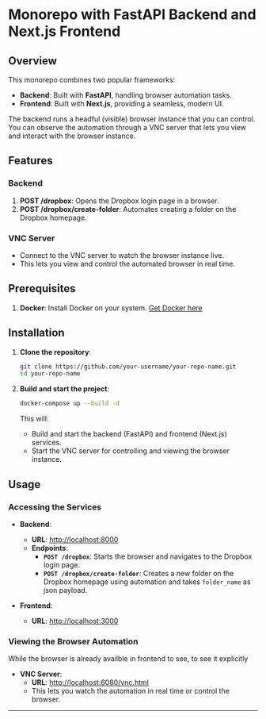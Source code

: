 
# Monorepo with FastAPI Backend and Next.js Frontend

## Overview

This monorepo combines two popular frameworks:
- **Backend**: Built with **FastAPI**, handling browser automation tasks.
- **Frontend**: Built with **Next.js**, providing a seamless, modern UI.

The backend runs a headful (visible) browser instance that you can control. You can observe the automation through a VNC server that lets you view and interact with the browser instance.

## Features

### Backend

1. **POST /dropbox**: Opens the Dropbox login page in a browser.
2. **POST /dropbox/create-folder**: Automates creating a folder on the Dropbox homepage.

### VNC Server

- Connect to the VNC server to watch the browser instance live.
- This lets you view and control the automated browser in real time.

## Prerequisites

1. **Docker**: Install Docker on your system. [Get Docker here](https://docs.docker.com/get-docker/)

## Installation

1. **Clone the repository**:

   ```bash
   git clone https://github.com/your-username/your-repo-name.git
   cd your-repo-name
   ```

2. **Build and start the project**:

   ```bash
   docker-compose up --build -d
   ```

   This will:
   - Build and start the backend (FastAPI) and frontend (Next.js) services.
   - Start the VNC server for controlling and viewing the browser instance.

## Usage

### Accessing the Services

- **Backend**:
  - **URL**: [http://localhost:8000](http://localhost:8000)
  - **Endpoints**:
    - **`POST /dropbox`**: Starts the browser and navigates to the Dropbox login page.
    - **`POST /dropbox/create-folder`**: Creates a new folder on the Dropbox homepage using automation and takes `folder_name` as json payload.

- **Frontend**:
  - **URL**: [http://localhost:3000](http://localhost:3000)

### Viewing the Browser Automation
While the browser is already availble in frontend to see, to see it explicitly

- **VNC Server**:
  - **URL**: [http://localhost:6080/vnc.html](http://localhost:6080/vnc.html)
  - This lets you watch the automation in real time or control the browser.

---
